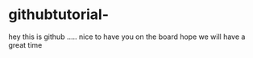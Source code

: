 # githubtutorial-
hey this is github ..... nice  to have you on the board
hope we will have a great time 
